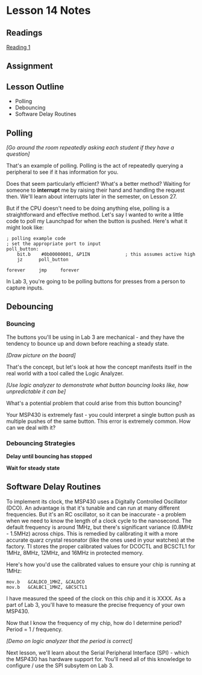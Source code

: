 # Lesson 14 Notes

## Readings
[Reading 1](/path/to/reading)

## Assignment

## Lesson Outline
- Polling
- Debouncing
- Software Delay Routines

## Polling

*[Go around the room repeatedly asking each student if they have a question]*

That's an example of polling.  Polling is the act of repeatedly querying a peripheral to see if it has information for you.

Does that seem particularly efficient?  What's a better method?  Waiting for someone to **interrupt** me by raising their hand and handling the request then.  We'll learn about interrupts later in the semester, on Lesson 27.

But if the CPU doesn't need to be doing anything else, polling is a straightforward and effective method.  Let's say I wanted to write a little code to poll my Launchpad for when the button is pushed.  Here's what it might look like:
```
; polling example code
; set the appropriate port to input
poll_button:
    bit.b    #0b00000001, &P1IN             ; this assumes active high
    jz      poll_button

forever     jmp     forever
```

In Lab 3, you're going to be polling buttons for presses from a person to capture inputs.

## Debouncing

### Bouncing

The buttons you'll be using in Lab 3 are mechanical - and they have the tendency to bounce up and down before reaching a steady state.

*[Draw picture on the board]*

That's the concept, but let's look at how the concept manifests itself in the real world with a tool called the Logic Analyzer.

*[Use logic analyzer to demonstrate what button bouncing looks like, how unpredictable it can be]*

What's a potential problem that could arise from this button bouncing?

Your MSP430 is extremely fast - you could interpret a single button push as multiple pushes of the same button.  This error is extremely common.  How can we deal with it?

### Debouncing Strategies

**Delay until bouncing has stopped**

**Wait for steady state**

## Software Delay Routines

To implement its clock, the MSP430 uses a Digitally Controlled Oscillator (DCO).  An advantage is that it's tunable and can run at many different frequencies.  But it's an RC oscillator, so it can be inaccurate - a problem when we need to know the length of a clock cycle to the nanosecond. The default frequency is around 1MHz, but there's significant variance (0.8MHz - 1.5MHz) across chips.  This is remedied by calibrating it with a more accurate quarz crystal resonator (like the ones used in your watches) at the factory.  TI stores the proper calibrated values for DCOCTL and BCSCTL1 for 1MHz, 8MHz, 12MHz, and 16MHz in protected memory.

Here's how you'd use the calibrated values to ensure your chip is running at 1MHz:
```
mov.b   &CALDCO_1MHZ, &CALDCO
mov.b   &CALBC1_1MHZ, &BCSCTL1
```

I have measured the speed of the clock on this chip and it is XXXX.  As a part of Lab 3, you'll have to measure the precise frequency of your own MSP430.

Now that I know the frequency of my chip, how do I determine period?  Period = 1 / frequency.

*[Demo on logic analyzer that the period is correct]*

Next lesson, we'll learn about the Serial Peripheral Interface (SPI) - which the MSP430 has hardware support for.  You'll need all of this knowledge to configure / use the SPI subsytem on Lab 3.
